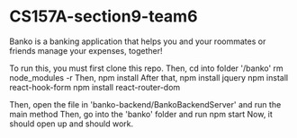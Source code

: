 # CS157A-section9-team6
Banko is a banking application that helps you and your roommates or friends manage your expenses, together!

To run this, you must first clone this repo.
Then, cd into folder '/banko'
rm node_modules -r
Then, npm install
After that, npm install jquery
npm install react-hook-form
npm install react-router-dom

Then, open the file in 'banko-backend/BankoBackendServer' and run the main method
Then, go into the 'banko' folder and run npm start
Now, it should open up and should work. 
